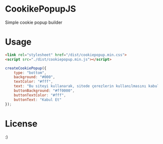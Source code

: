 # CookikePopupJS

Simple cookie popup builder

# Usage

````html
<link rel="stylesheet" href="/dist/cookiepopup.min.css">
<script src="./dist/cookiepopup.min.js"></script>
````

````javascript
createCookiePopup({
    type: "bottom",
    background: "#000",
    textColor: "#fff",
    text: "Bu siteyi kullanarak, sitede çerezlerin kullanılmasını kabul etmiş olursunuz. Çerezleri sadece trafiği analiz etmek için kullanırız.",
    buttonBackground: "#ff0000",
    buttonTextColor: "#fff",
    buttonText: "Kabul Et"
});
````

# License
:)
